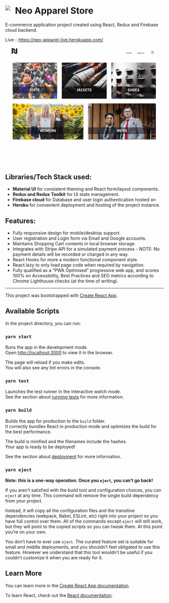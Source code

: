 
# Neo Apparel Store <img align="left" src="./public/favicon-white.ico" style="margin-right: 15px"/><br clear="left"/>

E-commerce application project created using React, Redux and Firebase cloud backend.

Live - https://neo-apparel-live.herokuapp.com/

![Project Demo GIF](demo.gif)

## Libraries/Tech Stack used:
- **Material UI** for consistent theming and React form/layout components.
- **Redux and Redux Toolkit** for UI state management.
- **Firebase cloud** for Database and user login authentication hosted on 
- **Heroku** for convenient deployment and hosting of the project instance.

## Features:
- Fully responsive design for mobile/desktop support.
- User registration and Login form via Email and Google accounts.
- Maintains Shopping Cart contents in local browser storage.
- Integrates with Stripe API for a simulated payment process - NOTE: No payment details will be recorded or charged in any way.
- React Hooks for more a modern functional component style.
- React.lazy to only load page code when required by navigation.
- Fully qualified as a “PWA Optimised” progressive web app, and scores 100% on Accessibility, Best Practices and SEO metrics according to Chrome Lighthouse checks (at the time of writing).

---

This project was bootstrapped with [Create React App](https://github.com/facebook/create-react-app).

## Available Scripts

In the project directory, you can run:

### `yarn start`

Runs the app in the development mode.<br />
Open [http://localhost:3000](http://localhost:3000) to view it in the browser.

The page will reload if you make edits.<br />
You will also see any lint errors in the console.

### `yarn test`

Launches the test runner in the interactive watch mode.<br />
See the section about [running tests](https://facebook.github.io/create-react-app/docs/running-tests) for more information.

### `yarn build`

Builds the app for production to the `build` folder.<br />
It correctly bundles React in production mode and optimizes the build for the best performance.

The build is minified and the filenames include the hashes.<br />
Your app is ready to be deployed!

See the section about [deployment](https://facebook.github.io/create-react-app/docs/deployment) for more information.

### `yarn eject`

**Note: this is a one-way operation. Once you `eject`, you can’t go back!**

If you aren’t satisfied with the build tool and configuration choices, you can `eject` at any time. This command will remove the single build dependency from your project.

Instead, it will copy all the configuration files and the transitive dependencies (webpack, Babel, ESLint, etc) right into your project so you have full control over them. All of the commands except `eject` will still work, but they will point to the copied scripts so you can tweak them. At this point you’re on your own.

You don’t have to ever use `eject`. The curated feature set is suitable for small and middle deployments, and you shouldn’t feel obligated to use this feature. However we understand that this tool wouldn’t be useful if you couldn’t customize it when you are ready for it.

## Learn More

You can learn more in the [Create React App documentation](https://facebook.github.io/create-react-app/docs/getting-started).

To learn React, check out the [React documentation](https://reactjs.org/).
